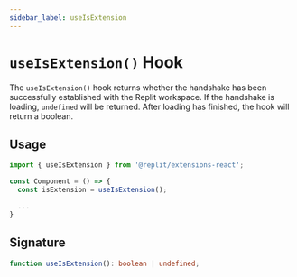 ```yaml
---
sidebar_label: useIsExtension
---
```


# `useIsExtension()` Hook

The `useIsExtension()` hook returns whether the handshake has been successfully established with the Replit workspace. If the handshake is loading, `undefined` will be returned. After loading has finished, the hook will return a boolean.

## Usage

```ts
import { useIsExtension } from '@replit/extensions-react';

const Component = () => {
  const isExtension = useIsExtension();

  ...
}
```

## Signature

```ts
function useIsExtension(): boolean | undefined;
```
